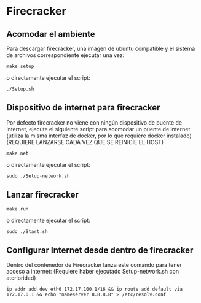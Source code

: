 # Firecracker

## Acomodar el ambiente

Para descargar firecracker, una imagen de ubuntu compatible y el sistema de archivos correspondiente ejecutar una vez:

    make setup

o directamente ejecutar el script:

    ./Setup.sh

## Dispositivo de internet para firecracker

Por defecto firecracker no viene con ningún dispositivo de puente de internet, ejecute el siguiente script para acomodar un puente de internet (utiliza la misma interfaz de docker, por lo que requiere docker instalado)
(REQUIERE LANZARSE CADA VEZ QUE SE REINICIE EL HOST)

    make net

o directamente ejecutar el script:

    sudo ./Setup-network.sh

## Lanzar firecracker

    make run

o directamente ejecutar el script:

    sudo ./Start.sh

## Configurar Internet desde dentro de firecracker

Dentro del contenedor de Firecracker lanza este comando para tener acceso a internet: (Requiere haber ejecutado Setup-network.sh con aterioridad)

    ip addr add dev eth0 172.17.100.1/16 && ip route add default via 172.17.0.1 && echo "nameserver 8.8.8.8" > /etc/resolv.conf
